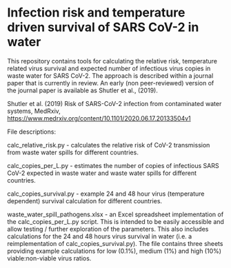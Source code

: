 # Infection risk and temperature driven survival of SARS CoV-2 in water

This repository contains tools for calculating the relative risk, temperature related virus survival and expected number of infectious virus copies in waste water for SARS CoV-2. The approach is described within a journal paper that is currently in review. An early (non peer-reviewed) version of the journal paper is available as Shutler et al., (2019).

Shutler et al. (2019) Risk of SARS-CoV-2 infection from contaminated water systems, MedRxiv, https://www.medrxiv.org/content/10.1101/2020.06.17.20133504v1 

File descriptions:

calc_relative_risk.py - calculates the relative risk of CoV-2 transmission from waste water spills for different countries.

calc_copies_per_L.py - estimates the number of copies of infectious SARS CoV-2 expected in waste water and waste water spills for different countries.

calc_copies_survival.py - example 24 and 48 hour virus (temperature dependent) survival calculation for different countries.

waste_water_spill_pathogens.xlsx - an Excel spreadsheet implementation of the calc_copies_per_L.py script. This is intended to be easily accessible and allow testing / further exploration of the parameters. This also includes calculations for the 24 and 48 hours virus survival in water (i.e. a reimplementation of calc_copies_survival.py). The file contains three sheets providing example calculations for low (0.1%), medium (1%) and high (10%) viable:non-viable virus ratios.
